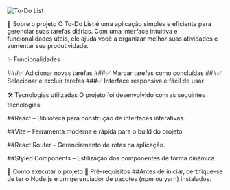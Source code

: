 ![To-Do List](https://img.freepik.com/fotos-gratis/caderno-plano-com-lista-de-tarefas-na-mesa_23-2148938726.jpg)



📝 Sobre o projeto
O To-Do List é uma aplicação simples e eficiente para gerenciar suas tarefas diárias. Com uma interface intuitiva e funcionalidades úteis, ele ajuda você a organizar melhor suas atividades e aumentar sua produtividade.

✨ Funcionalidades

###✅ Adicionar novas tarefas
###✅ Marcar tarefas como concluídas
###✅ Selecionar e excluir tarefas
###✅ Interface responsiva e fácil de usar

🛠️ Tecnologias utilizadas
O projeto foi desenvolvido com as seguintes tecnologias:

##React – Biblioteca para construção de interfaces interativas.

##Vite – Ferramenta moderna e rápida para o build do projeto.

##React Router – Gerenciamento de rotas na aplicação.

##Styled Components – Estilização dos componentes de forma dinâmica.

📌 Como executar o projeto
🔹 Pré-requisitos
##Antes de iniciar, certifique-se de ter o Node.js e um gerenciador de pacotes (npm ou yarn) instalados.




